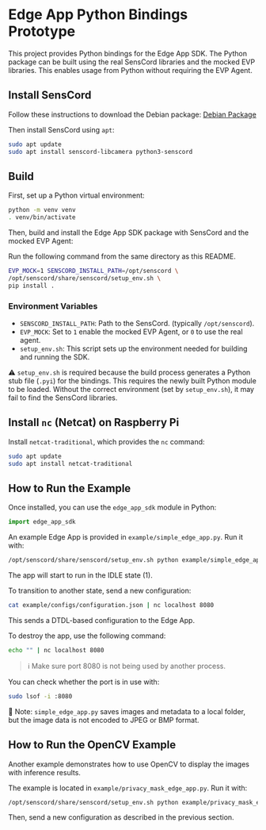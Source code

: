 # Edge App Python Bindings Prototype

This project provides Python bindings for the Edge App SDK.
The Python package can be built using the real SensCord libraries and the mocked EVP libraries.
This enables usage from Python without requiring the EVP Agent.

## Install SensCord
Follow these instructions to download the Debian package:
[Debian Package](https://github.com/SonySemiconductorSolutions/aitrios-sdk-edge-app/blob/main/docs/tutorials/raspi_localconsole.md#debian-packages)

Then install SensCord using `apt`:
```sh
sudo apt update
sudo apt install senscord-libcamera python3-senscord

```

## Build

First, set up a Python virtual environment:

```sh
python -m venv venv
. venv/bin/activate
```

Then, build and install the Edge App SDK package with SensCord and the mocked EVP Agent:

Run the following command from the same directory as this README.

```sh
EVP_MOCK=1 SENSCORD_INSTALL_PATH=/opt/senscord \
/opt/senscord/share/senscord/setup_env.sh \
pip install .
```

### Environment Variables

- `SENSCORD_INSTALL_PATH`: Path to the SensCord. (typically `/opt/senscord`).
- `EVP_MOCK`: Set to `1` enable the mocked EVP Agent, or `0` to use the real agent.
- `setup_env.sh`: This script sets up the environment needed for building and running the SDK.

⚠️ `setup_env.sh` is required because the build process generates a Python stub file (`.pyi`) for the bindings. This requires the newly built Python module to be loaded. Without the correct environment (set by `setup_env.sh`), it may fail to find the SensCord libraries.

## Install `nc` (Netcat) on Raspberry Pi

Install `netcat-traditional`, which provides the `nc` command:

```sh
sudo apt update
sudo apt install netcat-traditional
```

## How to Run the Example

Once installed, you can use the `edge_app_sdk` module in Python:
```python
import edge_app_sdk
```

An example Edge App is provided in `example/simple_edge_app.py`. Run it with:
```sh
/opt/senscord/share/senscord/setup_env.sh python example/simple_edge_app.py
```

The app will start to run in the IDLE state (1).

To transition to another state, send a new configuration:

```sh
cat example/configs/configuration.json | nc localhost 8080
```

This sends a DTDL-based configuration to the Edge App.

To destroy the app, use the following command:

```sh
echo "" | nc localhost 8080
```

> ℹ️ Make sure port 8080 is not being used by another process.

You can check whether the port is in use with:

```sh
sudo lsof -i :8080
```

📝 Note: `simple_edge_app.py` saves images and metadata to a local folder, but the image data is not encoded to JPEG or BMP format.

## How to Run the OpenCV Example

Another example demonstrates how to use OpenCV to display the images with inference results.

The example is located in `example/privacy_mask_edge_app.py`. Run it with:
```sh
/opt/senscord/share/senscord/setup_env.sh python example/privacy_mask_edge_app.py
```

Then, send a new configuration as described in the previous section.
